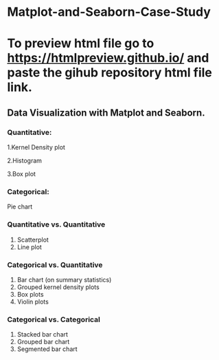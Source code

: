 # Matplot-and-Seaborn-Case-Study
# To preview html file go to https://htmlpreview.github.io/ and paste the gihub repository html file link.

## Data Visualization with Matplot and Seaborn.  
### Quantitative:
1.Kernel Density plot

2.Histogram

3.Box plot
### Categorical:
Pie chart
### Quantitative vs. Quantitative
1. Scatterplot
2. Line plot
### Categorical vs. Quantitative
1. Bar chart (on summary statistics)
2. Grouped kernel density plots
3. Box plots
4. Violin plots
### Categorical vs. Categorical
1. Stacked bar chart
2. Grouped bar chart
3. Segmented bar chart
